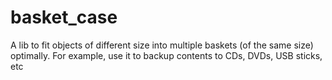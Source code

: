 # basket_case
A lib to fit objects of different size into multiple baskets (of the same size) optimally. For example, use it to backup contents to CDs, DVDs, USB sticks, etc
